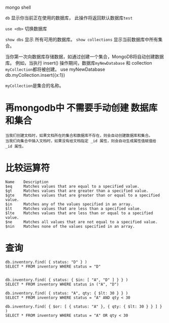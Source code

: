 mongo shell

``db`` 显示你当前正在使用的数据库， 此操作将返回默认数据库``test`` 

``use <db>`` 切换数据库 

``show dbs`` 显示 所有可用的数据库。
``show collections`` 显示当前数据库中所有集合。

当你第一次向数据库存储数据，如通过创建一个集合，MongoDB将自动创建数据库。
例如，当执行 insert() 操作期间，数据库``myNewDatabase`` 和 collection ``myCollection``都将被创建。
use myNewDatabase
db.myCollection.insert({x:1})

``myCollection``是集合的名称。


# 再mongodb中 不需要手动创建 数据库和集合
    当我们创建文档时，如果文档所在的集合和数据库不存在，则会自动创建数据库和集合。
    当我们向集合中插入文档时，如果没有给文档指定 _id 属性，则会自动生成属性值赋值给 _id 属性。
    
# 比较运算符
    
    Name	Description
    $eq	    Matches values that are equal to a specified value.
    $gt	    Matches values that are greater than a specified value.
    $gte	Matches values that are greater than or equal to a specified value.
    $in	    Matches any of the values specified in an array.
    $lt 	Matches values that are less than a specified value.
    $lte	Matches values that are less than or equal to a specified value.
    $ne 	Matches all values that are not equal to a specified value.
    $nin	Matches none of the values specified in an array. 
    
# 查询

    db.inventory.find( { status: "D" } )
    SELECT * FROM inventory WHERE status = "D"
    

    db.inventory.find( { status: { $in: [ "A", "D" ] } } )
    SELECT * FROM inventory WHERE status in ("A", "D")
    
    db.inventory.find( { status: "A", qty: { $lt: 30 } } )
    SELECT * FROM inventory WHERE status = "A" AND qty < 30
    
    db.inventory.find( { $or: [ { status: "A" }, { qty: { $lt: 30 } } ] } )
    SELECT * FROM inventory WHERE status = "A" OR qty < 30
    
    
    